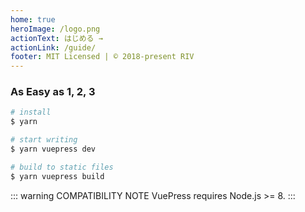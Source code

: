 ```yaml
---
home: true
heroImage: /logo.png
actionText: はじめる →
actionLink: /guide/
footer: MIT Licensed | © 2018-present RIV
---
```


### As Easy as 1, 2, 3

```bash
# install
$ yarn

# start writing
$ yarn vuepress dev

# build to static files
$ yarn vuepress build
```

::: warning COMPATIBILITY NOTE
VuePress requires Node.js >= 8.
:::
